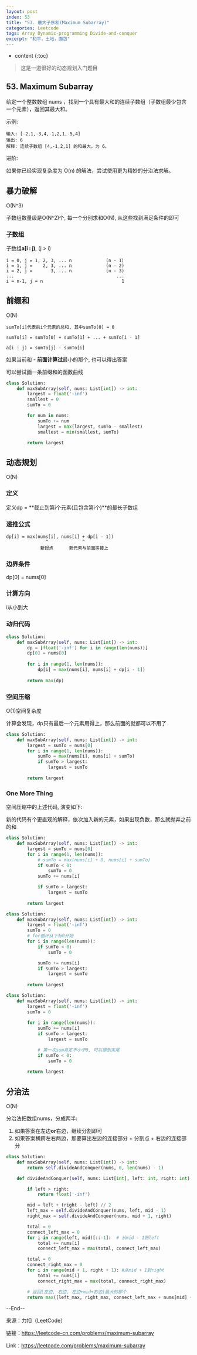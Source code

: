 ```yaml
---
layout: post
index: 53
title: "53. 最大子序和(Maximum Subarray)"
categories: Leetcode
tags: Array Dynamic-programming Divide-and-conquer
excerpt: "和平，土地，面包"
---
```


* content
{:toc}

> 这是一道很好的动态规划入门题目

## 53. Maximum Subarray

给定一个整数数组 nums ，找到一个具有最大和的连续子数组（子数组最少包含一个元素），返回其最大和。

示例:

```
输入: [-2,1,-3,4,-1,2,1,-5,4]
输出: 6
解释: 连续子数组 [4,-1,2,1] 的和最大，为 6。
```

进阶:

如果你已经实现复杂度为 O(n) 的解法，尝试使用更为精妙的分治法求解。

## 暴力破解

O(N^3)

子数组数量级是O(N^2)个, 每一个分别求和O(N), 从这些找到满足条件的即可

### 子数组

子数组**a[i : j)**, (j > i)

```
i = 0, j = 1, 2, 3, ... n             (n - 1）
i = 1, j =    2, 3, ... n             (n - 2)
i = 2, j =       3, ... n             (n - 3)
...                                       ...
i = n-1, j = n                              1
```

## 前缀和

O(N)

```
sumTo[i]代表前i个元素的总和, 其中sumTo[0] = 0

sumTo[i] = sumTo[0] + sumTo[1] + ... + sumTo[i - 1]

a[i : j) = sumTo[j] - sumTo[i]
```

如果当前和 - **前面计算过**最小的那个, 也可以得出答案

可以尝试画一条前缀和的函数曲线

```python
class Solution:
    def maxSubArray(self, nums: List[int]) -> int:
        largest = float('-inf')
        smallest = 0
        sumTo = 0

        for num in nums:
            sumTo += num
            largest = max(largest, sumTo - smallest)
            smallest = min(smallest, sumTo)

        return largest
```

## 动态规划

O(N)

### 定义

定义dp = **截止到第i个元素(且包含第i个)**的最长子数组

### 递推公式

```
dp[i] = max(nums[i], nums[i] + dp[i - 1])
               ^             ^
             新起点      新元素与前面拼接上
```

### 边界条件

dp[0] = nums[0]

### 计算方向

i从小到大

### 动归代码

```python
class Solution:
    def maxSubArray(self, nums: List[int]) -> int:
        dp = [float('-inf') for i in range(len(nums))]
        dp[0] = nums[0]
        
        for i in range(1, len(nums)):
            dp[i] = max(nums[i], nums[i] + dp[i - 1])
        
        return max(dp)
```

### 空间压缩

O(1)空间复杂度

计算会发现，dp只有最后一个元素用得上，那么前面的就都可以不用了

```python
class Solution:
    def maxSubArray(self, nums: List[int]) -> int:
        largest = sumTo = nums[0]
        for i in range(1, len(nums)):
            sumTo = max(nums[i], nums[i] + sumTo)
            if sumTo > largest:
                largest = sumTo
        
        return largest
```

### One More Thing

空间压缩中的上述代码, 演变如下:

新的代码有个更直观的解释，依次加入新的元素，如果出现负数，那么就抛弃之前的和

```python
class Solution:
    def maxSubArray(self, nums: List[int]) -> int:
        largest = sumTo = nums[0]
        for i in range(1, len(nums)):
            # sumTo = max(nums[i] + 0, nums[i] + sumTo)
            if sumTo < 0:
                sumTo = 0
            sumTo += nums[i]

            if sumTo > largest:
                largest = sumTo
        
        return largest

class Solution:
    def maxSubArray(self, nums: List[int]) -> int:
        largest = float('-inf')
        sumTo = 0
        # for循环从下标0开始
        for i in range(len(nums)):
            if sumTo < 0:
                sumTo = 0

            sumTo += nums[i]
            if sumTo > largest:
                largest = sumTo
            
        return largest

class Solution:
    def maxSubArray(self, nums: List[int]) -> int:
        largest = float('-inf')
        sumTo = 0
        
        for i in range(len(nums)):
            sumTo += nums[i]
            if sumTo > largest:
                largest = sumTo

            # 第一次sum肯定不小于0, 可以挪到末尾
            if sumTo < 0:
                sumTo = 0
            
        return largest
```

## 分治法

O(N)

分治法把数组nums，分成两半:

1. 如果答案在左边**or**右边，继续分割即可
2. 如果答案横跨左右两边，那要算出左边的连接部分 + 分割点 + 右边的连接部分

```python
class Solution:
    def maxSubArray(self, nums: List[int]) -> int:
        return self.divideAndConquer(nums, 0, len(nums) - 1)

    def divideAndConquer(self, nums: List[int], left: int, right: int) -> None:

        if left > right:
            return float('-inf')

        mid = left + (right - left) // 2
        left_max = self.divideAndConquer(nums, left, mid - 1)
        right_max = self.divideAndConquer(nums, mid + 1, right)

        total = 0
        connect_left_max = 0
        for i in range(left, mid)[::-1]:  # 从mid - 1到left
            total += nums[i]
            connect_left_max = max(total, connect_left_max)

        total = 0
        connect_right_max = 0
        for i in range(mid + 1, right + 1): #从mid + 1到right
            total += nums[i]
            connect_right_max = max(total, connect_right_max)

        # 返回[左边, 右边, 左边+mid+右边]最大的那个
        return max([left_max, right_max, connect_left_max + nums[mid] + connect_right_max])
```

--End--

来源：力扣（LeetCode）

链接：https://leetcode-cn.com/problems/maximum-subarray

Link：https://leetcode.com/problems/maximum-subarray
